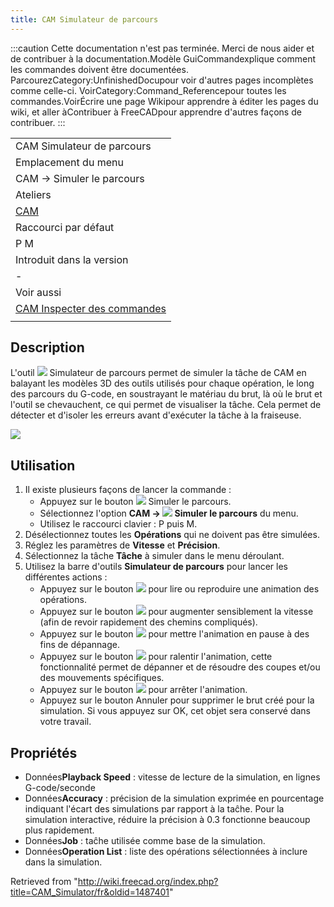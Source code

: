 ```yaml
---
title: CAM Simulateur de parcours
---
```

:::caution
Cette documentation n'est pas terminée. Merci de nous aider et de contribuer à la documentation.Modèle GuiCommandexplique comment les commandes doivent être documentées. ParcourezCategory:UnfinishedDocupour voir d'autres pages incomplètes comme celle-ci. VoirCategory:Command\_Referencepour toutes les commandes.VoirÉcrire une page Wikipour apprendre à éditer les pages du wiki, et aller àContribuer à FreeCADpour apprendre d'autres façons de contribuer.
:::

|  |
| --- |
| CAM Simulateur de parcours |
| Emplacement du menu |
| CAM → Simuler le parcours |
| Ateliers |
| [CAM](/CAM_Workbench/fr "CAM Workbench/fr") |
| Raccourci par défaut |
| P M |
| Introduit dans la version |
| - |
| Voir aussi |
| [CAM Inspecter des commandes](/CAM_Inspect/fr "CAM Inspect/fr") |
|  |

## Description

L'outil ![](/images/CAM_Simulator.svg) Simulateur de parcours permet de simuler la tâche de CAM en balayant les modèles 3D des outils utilisés pour chaque opération, le long des parcours du G-code, en soustrayant le matériau du brut, là où le brut et l'outil se chevauchent, ce qui permet de visualiser la tâche. Cela permet de détecter et d'isoler les erreurs avant d'exécuter la tâche à la fraiseuse.

![](/images/Path-Simulation.gif)

## Utilisation

1. Il existe plusieurs façons de lancer la commande :
   * Appuyez sur le bouton ![](/images/CAM_Simulator.svg) Simuler le parcours.
   * Sélectionnez l'option **CAM → ![](/images/CAM_Simulator.svg) Simuler le parcours** du menu.
   * Utilisez le raccourci clavier : P puis M.
2. Désélectionnez toutes les **Opérations** qui ne doivent pas être simulées.
3. Réglez les paramètres de **Vitesse** et **Précision**.
4. Sélectionnez la tâche **Tâche** à simuler dans le menu déroulant.
5. Utilisez la barre d'outils **Simulateur de parcours** pour lancer les différentes actions :
   * Appuyez sur le bouton ![](/images/CAM_BPlay.svg) pour lire ou reproduire une animation des opérations.
   * Appuyez sur le bouton ![](/images/CAM_BFastForward.svg) pour augmenter sensiblement la vitesse (afin de revoir rapidement des chemins compliqués).
   * Appuyez sur le bouton ![](/images/CAM_BPause.svg) pour mettre l'animation en pause à des fins de dépannage.
   * Appuyez sur le bouton ![](/images/CAM_BStep.svg) pour ralentir l'animation, cette fonctionnalité permet de dépanner et de résoudre des coupes et/ou des mouvements spécifiques.
   * Appuyez sur le bouton ![](/images/CAM_BStop.svg) pour arrêter l'animation.
   * Appuyez sur le bouton Annuler pour supprimer le brut créé pour la simulation. Si vous appuyez sur OK, cet objet sera conservé dans votre travail.

## Propriétés

* Données**Playback Speed** : vitesse de lecture de la simulation, en lignes G-code/seconde
* Données**Accuracy** : précision de la simulation exprimée en pourcentage indiquant l'écart des simulations par rapport à la taĉhe. Pour la simulation interactive, réduire la précision à 0.3 fonctionne beaucoup plus rapidement.
* Données**Job** : taĉhe utilisée comme base de la simulation.
* Données**Operation List** : liste des opérations sélectionnées à inclure dans la simulation.

Retrieved from "<http://wiki.freecad.org/index.php?title=CAM_Simulator/fr&oldid=1487401>"